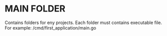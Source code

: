 # MAIN FOLDER
Contains folders for eny projects.
Each folder must contains executable file.
For example:
/cmd/first_application/main.go

